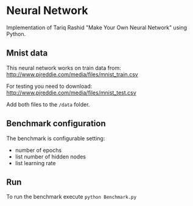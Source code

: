 # Neural Network
Implementation of Tariq Rashid "Make Your Own Neural Network" using Python.

## Mnist data
This neural network works on train data from: http://www.pjreddie.com/media/files/mnist_train.csv

For testing you need to download: http://www.pjreddie.com/media/files/mnist_test.csv

Add both files to the `/data` folder.

## Benchmark configuration
The benchmark is configurable setting:
- number of epochs
- list number of hidden nodes
- list learning rate

## Run
To run the benchmark execute `python Benchmark.py`
